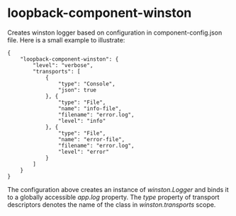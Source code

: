 # loopback-component-winston

Creates winston logger based on configuration in component-config.json file.
Here is a small example to illustrate:

```
{
	"loopback-component-winston": {
		"level": "verbose",
		"transports": [
			{
				"type": "Console",
				"json": true
			}, {
				"type": "File",
				"name": "info-file",
				"filename": "error.log",
				"level": "info"
			}, {
				"type": "File",
				"name": "error-file",
				"filename": "error.log",
				"level": "error"
			}
		]
	}
}
```

The configuration above creates an instance of _winston.Logger_ and binds it to a globally accessible _app.log_ property.
The _type_ property of transport descriptors denotes the name of the class in _winston.transports_ scope.
